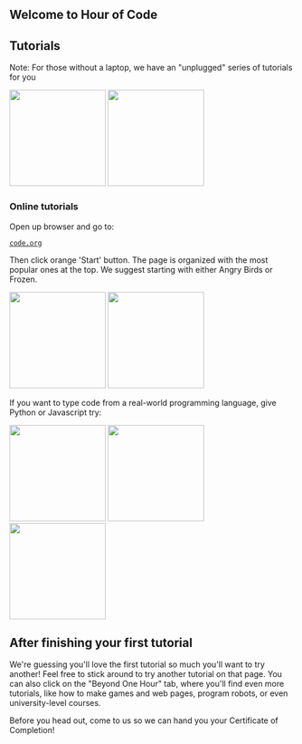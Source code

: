 ## Welcome to Hour of Code

## Tutorials

Note: For those without a laptop, we have an "unplugged" series of tutorials for you

<img src="http://code.org/images/fit-520/fuzzfrenzy.jpg" height="170"/>
<img src="http://code.org/images/fit-520/roboticfriends.jpg" height="170"/>

### Online tutorials

Open up browser and go to:

  [`code.org`](http://code.org/)

Then click orange 'Start' button. The page is organized with the most popular ones at the top. We suggest starting with either Angry Birds or Frozen.

<img src="http://code.org/images/fit-520/frozen_carousel.jpg" height="170"/>
<img src="http://code.org/images/fit-520/codehoc3.jpg" height="170"/>

If you want to type code from a real-world programming language, give Python or Javascript try:

<img src="http://code.org/images/fit-520/khanacademy.jpg" height="170"/>
<img src="http://code.org/images/fit-520/codecombat.jpg" height="170"/>
<img src="http://code.org/images/fit-520/groklearning.jpg" height="170"/>

## After finishing your first tutorial

We're guessing you'll love the first tutorial so much you'll want to try another! Feel free to stick around to try another tutorial on that page. You can also click on the "Beyond One Hour" tab, where you'll find even more tutorials, like how to make games and web pages, program robots, or even university-level courses.

Before you head out, come to us so we can hand you your Certificate of Completion!
